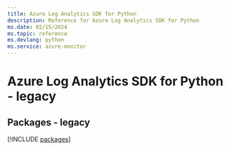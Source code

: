 ```yaml
---
title: Azure Log Analytics SDK for Python
description: Reference for Azure Log Analytics SDK for Python
ms.date: 02/15/2024
ms.topic: reference
ms.devlang: python
ms.service: azure-monitor
---
```

# Azure Log Analytics SDK for Python - legacy
## Packages - legacy
[!INCLUDE [packages](log-analytics-index.md)]